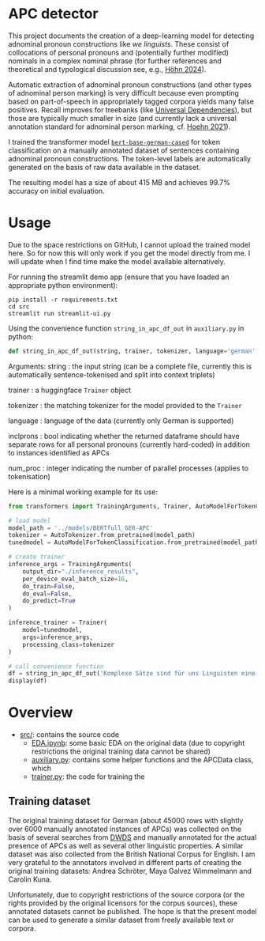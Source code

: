 # APC detector

This project documents the creation of a deep-learning model for detecting adnominal pronoun constructions like *we linguists*. These consist of collocations of personal pronouns and (potentially further modified) nominals in a complex nominal phrase (for further references and theoretical and typological discussion see, e.g., [Höhn 2024](https://doi.org/10.1515/lingty-2023-0080)).

Automatic extraction of adnominal pronoun constructions (and other types of adnominal person marking) is very difficult because even prompting based on part-of-speech in appropriately tagged corpora yields many false positives. Recall improves for treebanks (like [Universal Dependencies](https://universaldependencies.org/)), but those are typically much smaller in size (and currently lack a universal annotation standard for adnominal person marking, cf. [Hoehn 2021](https://aclanthology.org/2021.udw-1.6/)).

I trained the transformer model [`bert-base-german-cased`](https://huggingface.co/google-bert/bert-base-german-cased) for token classification on a manually annotated dataset of sentences containing adnominal pronoun constructions. The token-level labels are automatically generated on the basis of raw data available in the dataset. 

The resulting model has a size of about 415 MB and achieves 99.7% accuracy on initial evaluation.

# Usage

Due to the space restrictions on GitHub, I cannot upload the trained model here. So for now this will only work if you get the model directly from me. I will update when I find time make the model available alternatively. 

For running the streamlit demo app (ensure that you have loaded an appropriate python environment):

```shell
pip install -r requirements.txt
cd src
streamlit run streamlit-ui.py 
```

Using the convenience function `string_in_apc_df_out` in `auxiliary.py` in python:

```python
def string_in_apc_df_out(string, trainer, tokenizer, language='german', inclprons=True, num_proc=4):
```

Arguments: 
string
:   the input string (can be a complete file, currently this is automatically sentence-tokenised and split into context triplets)

trainer
:   a huggingface `Trainer` object

tokenizer
:   the matching tokenizer for the model provided to the `Trainer`

language
:   language of the data (currently only German is supported)

inclprons
:   bool indicating whether the returned dataframe should have separate rows for all personal pronouns (currently hard-coded) in addition to instances identified as APCs

num_proc
:   integer indicating the number of parallel processes (applies to tokenisation)


Here is a minimal working example for its use:

```python
from transformers import TrainingArguments, Trainer, AutoModelForTokenClassification, AutoTokenizer

# load model
model_path = '../models/BERTfull_GER-APC'
tokenizer = AutoTokenizer.from_pretrained(model_path)
tunedmodel = AutoModelForTokenClassification.from_pretrained(model_path)

# create trainer
inference_args = TrainingArguments(
    output_dir="./inference_results",
    per_device_eval_batch_size=16,
    do_train=False,
    do_eval=False,
    do_predict=True
)

inference_trainer = Trainer(
    model=tunedmodel,
    args=inference_args,
    processing_class=tokenizer
)

# call convenience function 
df = string_in_apc_df_out('Komplexe Sätze sind für uns Linguisten eine Freude.', inference_trainer, tokenizer, language='german', inclprons=True, num_proc=6)
display(df)
```

# Overview

- [src/](src/): contains the source code
  - [EDA.ipynb](src/EDA.ipynb): some basic EDA on the original data (due to copyright restrictions the original training data cannot be shared)
  - [auxiliary.py](src/auxiliary.py): contains some helper functions and the APCData class, which 
  - [trainer.py](src/trainer.py): the code for training the 


## Training dataset

The original training dataset for German (about 45000 rows with slightly over 6000 manually annotated instances of APCs) was collected on the basis of several searches from [DWDS](https://www.dwds.de/) and manually annotated for the actual presence of APCs as well as several other linguistic properties. A similar dataset was also collected from the British National Corpus for English. 
I am very grateful to the annotators involved in different parts of creating the original training datasets: Andrea Schröter, Maya Galvez Wimmelmann and Carolin Kuna.

Unfortunately, due to copyright restrictions of the source corpora (or the rights provided by the original licensors for the corpus sources), these annotated datasets cannot be published. The hope is that the present model can be used to generate a similar dataset from freely available text or corpora.


